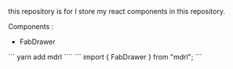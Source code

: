 this repository is for I store my react components in this repository.

Components :

<ul>
<li>
 FabDrawer
</li>
</ul>
```
yarn add mdrl
````
```
import { FabDrawer } from "mdrl";
```
